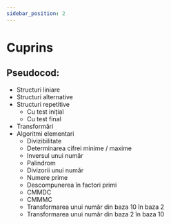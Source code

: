 ```yaml
---
sidebar_position: 2
---
```


# Cuprins

## Pseudocod:

- Structuri liniare
- Structuri alternative 
- Structuri repetitive
  - Cu test inițial
  - Cu test final
- Transformări
- Algoritmi elementari
  - Divizibilitate
  - Determinarea cifrei minime / maxime
  - Inversul unui număr
  - Palindrom
  - Divizorii unui număr
  - Numere prime
  - Descompunerea în factori primi
  - CMMDC
  - CMMMC
  - Transformarea unui număr din baza 10 în baza 2
  - Transformarea unui număr din baza 2 în baza 10
